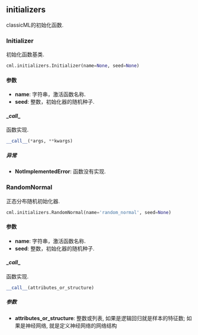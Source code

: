 ## initializers

classicML的初始化函数.

### Initializer

初始化函数基类.

```python
cml.initializers.Initializer(name=None, seed=None)
```

#### 参数

* <b>name</b>: 字符串，激活函数名称.
* <b>seed</b>: 整数，初始化器的随机种子.

#### \__call__

函数实现.

```python
__call__(*args, **kwargs)
```

##### 异常

* <b>NotImplementedError</b>: 函数没有实现.

### RandomNormal

正态分布随机初始化器.

```python
cml.initializers.RandomNormal(name='random_normal', seed=None)
```

#### 参数

* <b>name</b>: 字符串，激活函数名称.
* <b>seed</b>: 整数，初始化器的随机种子.

#### \__call__

函数实现.

```python
__call__(attributes_or_structure)
```

##### 参数

* <b>attributes_or_structure</b>: 整数或列表, 如果是逻辑回归就是样本的特征数; 如果是神经网络, 就是定义神经网络的网络结构

